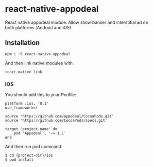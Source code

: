 # react-native-appodeal
React native appodeal module. Allow show banner and interstitial ad on both platforms (Android and iOS)

## Installation

```
npm i -S react-native-appodeal
```

And then link native modules with:
```
react-native link
```

### iOS
You should add this to your Podfile:
```
platform :ios, '8.1'
use_frameworks!

source 'https://github.com/appodeal/CocoaPods.git'
source 'https://github.com/CocoaPods/Specs.git'

target 'project-name' do
    pod 'Appodeal', '~> 1.1'
end
```

And then run pod command:
```
$ cd {project-dir}/ios
$ pod install
```